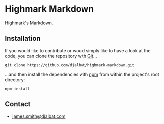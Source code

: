 # Highmark Markdown

Highmark's Markdown.

## Installation

If you would like to contribute or would simply like to have a look at the code, you can clone the repository with [Git](https://git-scm.com/)...

    git clone https://github.com/djalbat/highmark-markdown.git

...and then install the dependencies with [npm](https://www.npmjs.com/) from within the project's root directory:

    npm install

## Contact

* james.smith@djalbat.com
